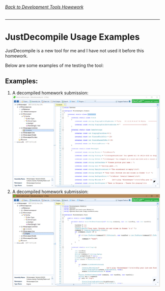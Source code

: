 ###### [Back to Development Tools Howework](../)
-------------------------------------

# JustDecompile Usage Examples
JustDecompile is a new tool for me and I have not used it before this homework. 

Below are some examples of me testing the tool:
## Examples:
1. A decompiled homework submission:
![Just Decompile](./just-decompile1.jpg)
2. A decompiled homework submission:
![Just Decompile](./just-decompile2.jpg) 
